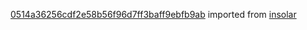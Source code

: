 [0514a36256cdf2e58b56f96d7ff3baff9ebfb9ab](https://github.com/insolar/insolar/commit/0514a36256cdf2e58b56f96d7ff3baff9ebfb9ab) imported from [insolar](https://github.com/insolar/insolar)
